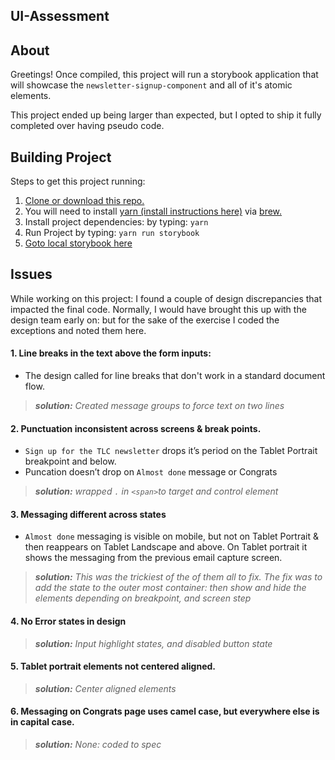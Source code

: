 ## UI-Assessment

## About

Greetings! Once compiled, this project will run a storybook application
that will showcase the `newsletter-signup-component` and all of it's atomic elements.

This project ended up being larger than expected, but I opted to ship it fully completed over having pseudo code. 

## Building Project

Steps to get this project running:

1. [Clone or download this repo.](https://github.com/vinesone/ui-assessment)
2. You will need to install [yarn (install instructions here)](https://yarnpkg.com/en/docs/install) via [brew.](https://brew.sh/)
3. Install project dependencies: by typing: `yarn`
4. Run Project by typing: `yarn run storybook`
5. [Goto local storybook here](http://localhost:9001/)

## Issues

While working on this project: I found a couple of design discrepancies that
impacted the final code. Normally, I would have brought this up with the design team early on: but for the sake of the exercise I coded the exceptions and noted them here.

#### 1. Line breaks in the text above the form inputs:
- The design called for line breaks that don't work in a
standard document flow.
> _**solution:** Created message groups to force text on two lines_

#### 2. Punctuation inconsistent across screens & break points.
- `Sign up for the TLC newsletter` drops it’s period on the Tablet Portrait breakpoint and below.
- Puncation doesn’t drop on `Almost done` message or Congrats
> _**solution:** wrapped `.` in `<span>`to target and control element_

#### 3. Messaging different across states
- `Almost done` messaging is visible on mobile,
but not on Tablet Portrait & then reappears on Tablet Landscape and above. On Tablet portrait it shows the messaging from the previous email capture screen.
> _**solution:** This was the trickiest of the of them all to fix. The fix was to add the state to the outer most container: then show and hide the elements depending on breakpoint, and screen step_

#### 4. No Error states in design
> _**solution:** Input highlight states, and disabled button state_

#### 5. Tablet portrait elements not centered aligned.
> _**solution:** Center aligned elements_

#### 6. Messaging on Congrats page uses camel case, but everywhere else is in capital case. 
> _**solution:** None: coded to spec_
